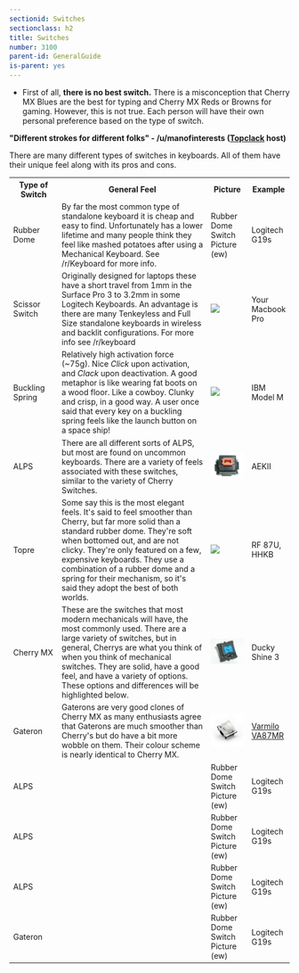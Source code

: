 ```yaml
---
sectionid: Switches
sectionclass: h2
title: Switches
number: 3100
parent-id: GeneralGuide
is-parent: yes
---
```

- First of all, <strong>there is no best switch.</strong> There is a misconception that Cherry MX Blues are the best for typing and Cherry MX Reds or Browns for gaming. However, this is not true. Each person will have their own personal preference based on the type of switch.

<strong>"Different strokes for different folks" - /u/manofinterests (<a href = 'http://twitch.tv/topclack'>Topclack</a> host)</strong>

There are many different types of switches in keyboards. All of them have their unique feel along with its pros and cons. 
<br>

<table id = 'TypeSwitchTable'>
<tr>
    <th width = '18%' height = '10%'>Type of Switch</th>
    <th width = '16%' height = '60%'>General Feel</th>
	<th width = '10%' height = '10%'>Picture</th>
    <th width = '18%' height = '10%'>Example</th>
</tr>
<tr>
    <td width = '10%'>Rubber Dome</td>
    <td width = '60%'>By far the most common type of standalone keyboard it is cheap and easy to find. Unfortunately has a lower lifetime and many people think they feel like mashed potatoes after using a Mechanical Keyboard. See /r/Keyboard for more info.</td>
	<td width = '15%'>Rubber Dome Switch Picture (ew)</td>
    <td width = '15%'>Logitech G19s</td>
  </tr>
  <tr>
    <td width = '10%'>Scissor Switch</td>
    <td width = '60%'>Originally designed for laptops these have a short travel from 1mm in the Surface Pro 3 to 3.2mm in some Logitech Keyboards. An advantage is there are many Tenkeyless and Full Size standalone keyboards in wireless and backlit configurations. For more info see /r/keyboard</td>
	<td width = '15%'><img src = 'http://i.imgur.com/i1WCrYT.jpg'></td>
    <td width = '15%'>Your Macbook Pro</td>
  </tr>
  <tr>
    <td width = '10%'>Buckling Spring</td>
    <td width = '60%'>Relatively high activation force (~75g). Nice <i>Click</i> upon activation, and <i>Clack</i> upon deactivation. A good metaphor is like wearing fat boots on a wood floor. Like a cowboy. Clunky and crisp, in a good way. A user once said that every key on a buckling spring feels like the launch button on a space ship!</td>
    <td width = '15%'><img src = 'http://i.imgur.com/MM6HIJ1.jpg'></td>
	<td wdith = '15%'>IBM Model M</td>
  </tr>
  <tr>
    <td width = '10%'>ALPS</td>
    <td width = '60%'>There are all different sorts of ALPS, but most are found on uncommon keyboards. There are a variety of feels associated with these switches, similar to the variety of Cherry Switches.</td>
	<td width = '15%'><img src = 'https://raw.githubusercontent.com/Xelus22/MechanicalKeyboardWiki/master/img/Alps_SKCM_Orange.jpg'></td>
    <td width = '15%'>AEKII</td>
  </tr>
  <tr>
    <td width = '10%'>Topre</td>
    <td width = '60%'>Some say this is the most elegant feels. It's said to feel smoother than Cherry, but far more solid than a standard rubber dome. They're soft when bottomed out, and are not clicky. They're only featured on a few, expensive keyboards. They use a combination of a rubber dome and a spring for their mechanism, so it's said they adopt the best of both worlds.</td>
	<td width = '15%'><img src = 'http://i.imgur.com/oo6B72y.jpg'></td>
    <td width = '15%'>RF 87U, HHKB</td>
  </tr>
  <tr>
    <td width = '10%'>Cherry MX</td>
    <td width = '60%'>These are the switches that most modern mechanicals will have, the most commonly used. There are a large variety of switches, but in general, Cherrys are what you think of when you think of mechanical switches. They are solid, have a good feel, and have a variety of options. These options and differences will be highlighted below.</td>
	<td width = '15%'><img src = 'https://raw.githubusercontent.com/Xelus22/MechanicalKeyboardWiki/master/img/Cherry_MX_Blue.jpg'></td>
    <td width = '15%'>Ducky Shine 3</td>
  </tr>
  <tr>
    <td width = '10%'>Gateron</td>
    <td width = '60%'>Gaterons are very good clones of Cherry MX as many enthusiasts agree that Gaterons are much smoother than Cherry's but do have a bit more wobble on them. Their colour scheme is nearly identical to Cherry MX.</td>
	<td width = '15%'><img src = 'https://raw.githubusercontent.com/Xelus22/MechanicalKeyboardWiki/master/img/Gateron_Clear.jpg'></td>
    <td width = '15%'><a href = 'https://www.massdrop.com/buy/varmilo-va87mr'>Varmilo VA87MR</a></td>
  </tr>
  <tr>
    <td width = '10%'>ALPS</td>
    <td width = '60%'></td>
	<td width = '15%'>Rubber Dome Switch Picture (ew)</td>
    <td width = '15%'>Logitech G19s</td>
  </tr>
  <tr>
    <td width = '10%'>ALPS</td>
    <td width = '60%'></td>
	<td width = '15%'>Rubber Dome Switch Picture (ew)</td>
    <td width = '15%'>Logitech G19s</td>
  </tr>
  <tr>
    <td width = '10%'>ALPS</td>
    <td width = '60%'></td>
	<td width = '15%'>Rubber Dome Switch Picture (ew)</td>
    <td width = '15%'>Logitech G19s</td>
  </tr>
  <tr>
    <td width = '10%'>Gateron</td>
    <td width = '60%'></td>
	<td width = '15%'>Rubber Dome Switch Picture (ew)</td>
    <td width = '15%'>Logitech G19s</td>
  </tr>
</table>